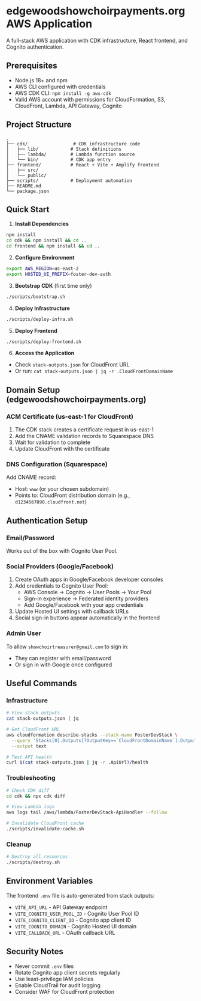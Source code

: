 # edgewoodshowchoirpayments.org AWS Application

A full-stack AWS application with CDK infrastructure, React frontend, and Cognito authentication.

## Prerequisites

- Node.js 18+ and npm
- AWS CLI configured with credentials
- AWS CDK CLI: `npm install -g aws-cdk`
- Valid AWS account with permissions for CloudFormation, S3, CloudFront, Lambda, API Gateway, Cognito

## Project Structure

```
.
├── cdk/                 # CDK infrastructure code
│   ├── lib/            # Stack definitions
│   ├── lambda/         # Lambda function source
│   └── bin/            # CDK app entry
├── frontend/           # React + Vite + Amplify frontend
│   ├── src/
│   └── public/
├── scripts/            # Deployment automation
├── README.md
└── package.json
```

## Quick Start

1. **Install Dependencies**
```bash
npm install
cd cdk && npm install && cd ..
cd frontend && npm install && cd ..
```

2. **Configure Environment**
```bash
export AWS_REGION=us-east-2
export HOSTED_UI_PREFIX=foster-dev-auth
```

3. **Bootstrap CDK** (first time only)
```bash
./scripts/bootstrap.sh
```

4. **Deploy Infrastructure**
```bash
./scripts/deploy-infra.sh
```

5. **Deploy Frontend**
```bash
./scripts/deploy-frontend.sh
```

6. **Access the Application**
- Check `stack-outputs.json` for CloudFront URL
- Or run: `cat stack-outputs.json | jq -r .CloudFrontDomainName`

## Domain Setup (edgewoodshowchoirpayments.org)

### ACM Certificate (us-east-1 for CloudFront)
1. The CDK stack creates a certificate request in us-east-1
2. Add the CNAME validation records to Squarespace DNS
3. Wait for validation to complete
4. Update CloudFront with the certificate

### DNS Configuration (Squarespace)
Add CNAME record:
- Host: `www` (or your chosen subdomain)
- Points to: CloudFront distribution domain (e.g., `d1234567890.cloudfront.net`)

## Authentication Setup

### Email/Password
Works out of the box with Cognito User Pool.

### Social Providers (Google/Facebook)
1. Create OAuth apps in Google/Facebook developer consoles
2. Add credentials to Cognito User Pool:
   - AWS Console → Cognito → User Pools → Your Pool
   - Sign-in experience → Federated identity providers
   - Add Google/Facebook with your app credentials
3. Update Hosted UI settings with callback URLs
4. Social sign-in buttons appear automatically in the frontend

### Admin User
To allow `showchoirtreasurer@gmail.com` to sign in:
- They can register with email/password
- Or sign in with Google once configured

## Useful Commands

### Infrastructure
```bash
# View stack outputs
cat stack-outputs.json | jq

# Get CloudFront URL
aws cloudformation describe-stacks --stack-name FosterDevStack \
  --query 'Stacks[0].Outputs[?OutputKey==`CloudFrontDomainName`].OutputValue' \
  --output text

# Test API health
curl $(cat stack-outputs.json | jq -r .ApiUrl)/health
```

### Troubleshooting
```bash
# Check CDK diff
cd cdk && npx cdk diff

# View Lambda logs
aws logs tail /aws/lambda/FosterDevStack-ApiHandler --follow

# Invalidate CloudFront cache
./scripts/invalidate-cache.sh
```

### Cleanup
```bash
# Destroy all resources
./scripts/destroy.sh
```

## Environment Variables

The frontend `.env` file is auto-generated from stack outputs:
- `VITE_API_URL` - API Gateway endpoint
- `VITE_COGNITO_USER_POOL_ID` - Cognito User Pool ID
- `VITE_COGNITO_CLIENT_ID` - Cognito app client ID
- `VITE_COGNITO_DOMAIN` - Cognito Hosted UI domain
- `VITE_CALLBACK_URL` - OAuth callback URL

## Security Notes

- Never commit `.env` files
- Rotate Cognito app client secrets regularly
- Use least-privilege IAM policies
- Enable CloudTrail for audit logging
- Consider WAF for CloudFront protection
